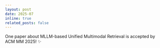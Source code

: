 ```yaml
---
layout: post
date: 2025-07
inline: true
related_posts: false
---
```


One paper about MLLM-based Unified Multimodal Retrieval is accepted by ACM MM 2025! :sparkles:

